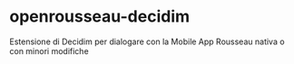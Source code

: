 # openrousseau-decidim
Estensione di Decidim per dialogare con la Mobile App Rousseau nativa o con minori modifiche

